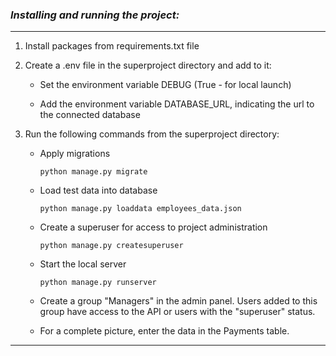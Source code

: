 ### _Installing and running the project:_

---

1. Install packages from requirements.txt file

2. Create a .env file in the superproject directory and add to it:

   - Set the environment variable DEBUG (True - for local launch)

   - Add the environment variable DATABASE_URL, indicating the url to the connected database

3. Run the following commands from the superproject directory:
            
    - Apply migrations

        ```
        python manage.py migrate
        ```
    - Load test data into database
        ```
        python manage.py loaddata employees_data.json
        ```
    - Create a superuser for access to project administration
        ```
        python manage.py createsuperuser
        ```    
   
    - Start the local server
        ```
        python manage.py runserver
        ```
    - Create a group "Managers" in the admin panel. Users added to this group have access to the API or users with the "superuser" status.

    - For a complete picture, enter the data in the Payments table.
---	
